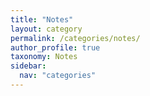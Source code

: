 ```yaml
---
title: "Notes"
layout: category
permalink: /categories/notes/
author_profile: true
taxonomy: Notes
sidebar:
  nav: "categories"
---
```

